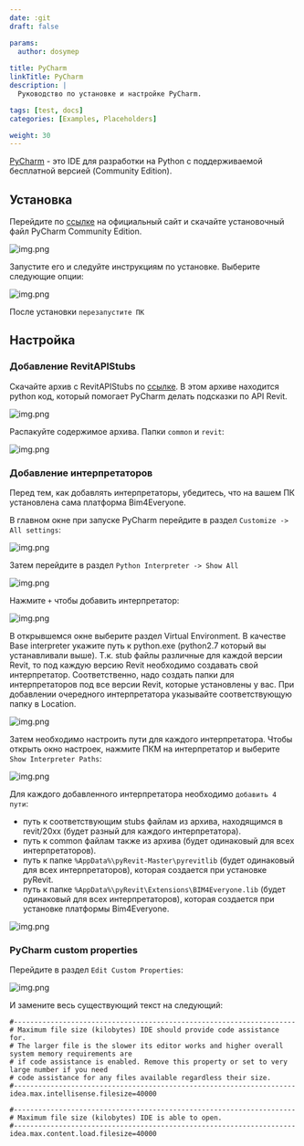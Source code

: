 ```yaml
---
date: :git
draft: false

params:
  author: dosymep
  
title: PyCharm
linkTitle: PyCharm
description: |
  Руководство по установке и настройке PyCharm.

tags: [test, docs]
categories: [Examples, Placeholders]

weight: 30
---
```


[PyCharm](https://www.jetbrains.com/pycharm) - это IDE для разработки на Python
с поддерживаемой бесплатной версией (Community Edition).

## Установка

Перейдите по [ссылке](https://www.jetbrains.com/pycharm/download/?section=windows) на официальный сайт и скачайте установочный файл PyCharm Community Edition.

![img.png](pycharm-setup-page-0.png)

 Запустите его и следуйте инструкциям по установке. Выберите следующие опции:

![img.png](pycharm-setup-page-1.png)

После установки `перезапустите ПК`

## Настройка

### Добавление RevitAPIStubs

Скачайте архив с RevitAPIStubs по [ссылке](https://github.com/BIMOpenGroup/RevitAPIStubs/releases/tag/v1.0.0). В этом архиве находится python код,
который помогает PyCharm делать подсказки по API Revit.

![img.png](pycharm-settings-page-1.png)

Распакуйте содержимое архива. Папки `common` и `revit`:

![img.png](pycharm-settings-page-2.png)

### Добавление интерпретаторов

Перед тем, как добавлять интерпретаторы, убедитесь, что на вашем ПК установлена сама платформа Bim4Everyone.

В главном окне при запуске PyCharm перейдите в раздел `Customize -> All settings`:

![img.png](pycharm-settings-page-3.png)

Затем перейдите в раздел `Python Interpreter -> Show All`

![img.png](pycharm-settings-page-4.png)

Нажмите `+` чтобы добавить интерпретатор:

![img.png](pycharm-settings-page-5.png)

В открывшемся окне выберите раздел Virtual Environment. В качестве Base interpreter укажите путь к python.exe
(python2.7 который вы устанавливали выше). Т.к. stub файлы различные для каждой версии Revit,
то под каждую версию Revit необходимо создавать свой интерпретатор.
Соответственно, надо создать папки для интерпретаторов под все версии Revit, которые установлены у вас.
При добавлении очередного интерпретатора указывайте соответствующую папку в Location.

![img.png](pycharm-settings-page-6.png)

Затем необходимо настроить пути для каждого интерпретатора. Чтобы открыть окно настроек, нажмите ПКМ на интерпретатор и 
выберите `Show Interpreter Paths`:

![img.png](pycharm-settings-page-7.png)

Для каждого добавленного интерпретатора необходимо `добавить 4 пути`:

- путь к соответствующим stubs файлам из архива, находящимся в revit/20xx (будет разный для каждого интерпретатора).
- путь к common файлам также из архива (будет одинаковый для всех интерпретаторов).
- путь к папке `%AppData%\pyRevit-Master\pyrevitlib` (будет одинаковый для всех интерпретаторов), 
    которая создается при установке pyRevit.
- путь к папке `%AppData%\pyRevit\Extensions\BIM4Everyone.lib` (будет одинаковый для всех интерпретаторов),
    которая создается при установке платформы Bim4Everyone.

![img.png](pycharm-settings-page-8.png)

### PyCharm custom properties

Перейдите в раздел `Edit Custom Properties`:

![img.png](pycharm-settings-page-9.png)

И замените весь существующий текст на следующий:

```
#---------------------------------------------------------------------
# Maximum file size (kilobytes) IDE should provide code assistance for.
# The larger file is the slower its editor works and higher overall system memory requirements are
# if code assistance is enabled. Remove this property or set to very large number if you need
# code assistance for any files available regardless their size.
#---------------------------------------------------------------------
idea.max.intellisense.filesize=40000

#---------------------------------------------------------------------
# Maximum file size (kilobytes) IDE is able to open.
#---------------------------------------------------------------------
idea.max.content.load.filesize=40000

```
